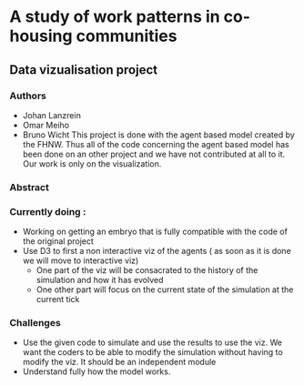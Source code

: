# A study of work patterns in co-housing communities
## Data vizualisation project 
### Authors 
- Johan Lanzrein
- Omar Meiho
- Bruno Wicht
This project is done with the agent based model created by the FHNW. 
Thus all of the code concerning the agent based model has been done on an other project and we have not contributed at all to it. 
Our work is only on the visualization.
### Abstract 


### Currently doing : 
- Working on getting an embryo that is fully compatible with the code of the original project
- Use D3 to first a non interactive viz of the agents ( as soon as it is done we will move to interactive viz) 
	- One part of the viz will be consacrated to the history of the simulation and how it has evolved
	- One other part will focus on the current state of the simulation at the current tick

### Challenges
- Use the given code to simulate and use the results to use the viz. We want the coders to be able to modify the simulation without having to modify the viz. It should be an independent module
- Understand fully how the model works. 
